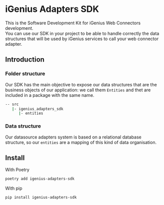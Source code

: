 # iGenius Adapters SDK

This is the Software Development Kit for iGenius Web Connectors development.  
You can use our SDK in your project to be able to handle correctly the data structures that will be used by iGenius services to call your web connector adapter.

## Introduction

### Folder structure

Our SDK has the main objective to expose our data structures that are the business objects of our application: we call them `Entities` and thet are included in a package with the same name.

```bash
-- src
   |- igenius_adapters_sdk
      |- entities
```

### Data structure

Our datasource adapters system is based on a relational database structure, so our `entities` are a mapping of this kind of data organisation.

## Install

With Poetry

```bash
poetry add igenius-adapters-sdk
```

With pip

```bash
pip install igenius-adapters-sdk
```
